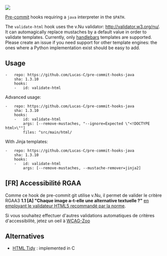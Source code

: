 [![](https://travis-ci.org/Lucas-C/pre-commit-hooks-java.svg?branch=master)](https://travis-ci.org/Lucas-C/pre-commit-hooks-java)

[Pre-commit](https://pre-commit.com) hooks requiring a `java` interpreter in the `$PATH`.

The `validate-html` hook uses the v.Nu validator: http://validator.w3.org/nu/.
It can automagically replace mustaches by a default value in order to validate templates.
Currently, only [handlebars](http://handlebarsjs.com) templates are supported. Please create an issue if you need support for other template engines: the ones where a Python implementation exist should be easy to add.

## Usage
```
-   repo: https://github.com/Lucas-C/pre-commit-hooks-java
    sha: 1.3.10
    hooks:
    -   id: validate-html
```

Advanced usage:

```
-   repo: https://github.com/Lucas-C/pre-commit-hooks-java
    sha: 1.3.10
    hooks:
    -   id: validate-html
        args: [--remove-mustaches, "--ignore=Expected \"<!DOCTYPE html>\""]
        files: ^src/main/html/
```

With Jinja templates:

```
-   repo: https://github.com/Lucas-C/pre-commit-hooks-java
    sha: 1.3.10
    hooks:
    -   id: validate-html
        args: [--remove-mustaches, --mustache-remover=jinja2]
```

## [FR] Accessibilité RGAA

Comme ce hook de pre-commit git utilise v.Nu, il permet de valider le critère RGAA3 **1.1 [A] "Chaque image a-t-elle une alternative textuelle ?"** [en employant le validateur HTML5 recommandé par la norme](http://disic.github.io/rgaa_methodologie/).

Si vous souhaitez effectuer d'autres validations automatiques de critères d'accessibilité, jetez un oeil à [WCAG-Zoo](https://wcag-zoo.readthedocs.io)

## Alternatives

- [HTML Tidy](http://www.html-tidy.org) : implemented in C
